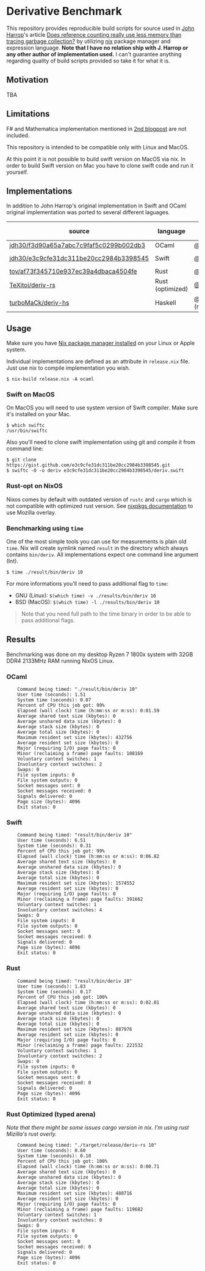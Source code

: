 # Derivative Benchmark

This repository provides reproducible build scripts
for source used in [John Harrop](https://twitter.com/jonharrop)'s article
[Does reference counting really use less memory than tracing garbage collection?](https://flyingfrogblog.blogspot.com/2017/12/does-reference-counting-really-use-less.html)
by utilizing [nix](https://nixos.org) package manager and expression language.
**Note that I have no relation ship with J. Harrop or any other author of implementation used.**
I can't guarantee anything regarding quality of build scripts provided so take it for what it is.

## Motivation

TBA

## Limitations

F# and Mathematica implementation mentioned in [2nd blogpost](http://flyingfrogblog.blogspot.com/2017/12/does-reference-counting-really-use-less_26.html)
are not included.

This repository is intended to be compatible only with Linux and MacOS.

At this point it is not possible to build swift version on MacOS via nix.
In order to build Swift version on Mac you have to clone swift code and run it yourself.

## Implementations

In addition to John Harrop's original implementation in Swift and OCaml original implementation was
ported to several different laguages.

| source                                                                                                   | language         | author                                          | Tracing GC | nix attribute   | build      | flags       |
|----------------------------------------------------------------------------------------------------------|------------------|-------------------------------------------------|------------|-----------------|------------|-------------|
| [jdh30/f3d90a65a7abc7c9faf5c0299b002db3](https://gist.github.com/jdh30/f3d90a65a7abc7c9faf5c0299b002db3) | OCaml            | [@jdh30](https://github.com/jdh30)              | yes        | `ocaml`         | `ocamlopt` | `-O3`       |
| [jdh30/e3c9cfe31dc311be20cc2984b3398545](https://gist.github.com/jdh30/e3c9cfe31dc311be20cc2984b3398545) | Swift            | [@jdh30](https://github.com/jdh30)              | no         | `swift` (Linux) | `swiftc`   | `-O`        |
| [tov/af73f345710e937ec39a4dbaca4504fe](https://gist.github.com/tov/af73f345710e937ec39a4dbaca4504fe)     | Rust             | [@tov](https://github.com/tov)                  | no         | `rust`          | `rustc`    | `-O`        |
| [TeXitoi/deriv-rs](https://github.com/TeXitoi/deriv-rs)                                                  | Rust (optimized) | [@TeXitoi](https://github.com/TeXitoi)          | no         | `rust-opt`      | `cargo`    | `--release` |
| [turboMaCk/deriv-hs](https://github.com/turboMaCk/deriv-hs)                                              | Haskell          | [@turboMaCk](https://github.com/turboMaCk) (me) | yes        | `haskell`       | `ghc`      | `-02`       |

## Usage

Make sure you have [Nix package manager installed](https://nixos.org/nix/) on your Linux or Apple system.

Individual implementations are defined as an attribute in `release.nix` file. Just use nix to compile implementation you wish.

```
$ nix-build release.nix -A ocaml
```

### Swift on MacOS

On MacOS you will need to use system version of Swift compiler. Make sure it's installed on your Mac.

```
$ which swiftc
/usr/bin/swiftc
```

Also you'll need to clone swift implementation using git and compile it from command line:

```
$ git clone https://gist.github.com/e3c9cfe31dc311be20cc2984b3398545.git
$ swiftc -O -o deriv e3c9cfe31dc311be20cc2984b3398545/deriv.swift
```

### Rust-opt on NixOS

Nixos comes by default with outdated version of `rustc` and `cargo`
which is not compatible with optimized rust version.
See [nixpkgs documentation](https://nixos.org/nixpkgs/manual/#using-the-rust-nightlies-overlay)
to use Mozilla overlay.

### Benchmarking using `time`

One of the most simple tools you can use for measurements is plain old `time`.
Nix will create symlink named `result` in the directory which always contains
`bin/deriv`. All implementations expect one command line argument (Int).

```
$ time ./result/bin/deriv 10
```

For more informations you'll need to pass additional flag to `time`:

- GNU (Linux): `$(which time) -v ./results/bin/deriv 10`
- BSD (MacOS): `$(which time) -l ./results/bin/deriv 10`

> Note that you need full path to the time binary in order to be able to pass additional flags.

## Results

Benchmarking was done on my desktop Ryzen 7 1800x system with 32GB DDR4 2133MHz RAM running NixOS Linux.

### OCaml

```
	Command being timed: "./result/bin/deriv 10"
	User time (seconds): 1.51
	System time (seconds): 0.07
	Percent of CPU this job got: 99%
	Elapsed (wall clock) time (h:mm:ss or m:ss): 0:01.59
	Average shared text size (kbytes): 0
	Average unshared data size (kbytes): 0
	Average stack size (kbytes): 0
	Average total size (kbytes): 0
	Maximum resident set size (kbytes): 432756
	Average resident set size (kbytes): 0
	Major (requiring I/O) page faults: 0
	Minor (reclaiming a frame) page faults: 108169
	Voluntary context switches: 1
	Involuntary context switches: 2
	Swaps: 0
	File system inputs: 0
	File system outputs: 0
	Socket messages sent: 0
	Socket messages received: 0
	Signals delivered: 0
	Page size (bytes): 4096
	Exit status: 0
```

### Swift

```
	Command being timed: "result/bin/deriv 10"
	User time (seconds): 6.51
	System time (seconds): 0.31
	Percent of CPU this job got: 99%
	Elapsed (wall clock) time (h:mm:ss or m:ss): 0:06.82
	Average shared text size (kbytes): 0
	Average unshared data size (kbytes): 0
	Average stack size (kbytes): 0
	Average total size (kbytes): 0
	Maximum resident set size (kbytes): 1574552
	Average resident set size (kbytes): 0
	Major (requiring I/O) page faults: 0
	Minor (reclaiming a frame) page faults: 391662
	Voluntary context switches: 1
	Involuntary context switches: 4
	Swaps: 0
	File system inputs: 0
	File system outputs: 0
	Socket messages sent: 0
	Socket messages received: 0
	Signals delivered: 0
	Page size (bytes): 4096
	Exit status: 0
```

### Rust

```
	Command being timed: "result/bin/deriv 10"
	User time (seconds): 1.83
	System time (seconds): 0.17
	Percent of CPU this job got: 100%
	Elapsed (wall clock) time (h:mm:ss or m:ss): 0:02.01
	Average shared text size (kbytes): 0
	Average unshared data size (kbytes): 0
	Average stack size (kbytes): 0
	Average total size (kbytes): 0
	Maximum resident set size (kbytes): 887976
	Average resident set size (kbytes): 0
	Major (requiring I/O) page faults: 0
	Minor (reclaiming a frame) page faults: 221532
	Voluntary context switches: 1
	Involuntary context switches: 2
	Swaps: 0
	File system inputs: 0
	File system outputs: 0
	Socket messages sent: 0
	Socket messages received: 0
	Signals delivered: 0
	Page size (bytes): 4096
	Exit status: 0
```

### Rust Optimized (typed arena)

*Note that there might be some issues cargo version in nix.
I'm using rust Mizilla's rust overly.*

```
	Command being timed: "./target/release/deriv-rs 10"
	User time (seconds): 0.60
	System time (seconds): 0.10
	Percent of CPU this job got: 100%
	Elapsed (wall clock) time (h:mm:ss or m:ss): 0:00.71
	Average shared text size (kbytes): 0
	Average unshared data size (kbytes): 0
	Average stack size (kbytes): 0
	Average total size (kbytes): 0
	Maximum resident set size (kbytes): 480716
	Average resident set size (kbytes): 0
	Major (requiring I/O) page faults: 0
	Minor (reclaiming a frame) page faults: 119682
	Voluntary context switches: 1
	Involuntary context switches: 0
	Swaps: 0
	File system inputs: 0
	File system outputs: 0
	Socket messages sent: 0
	Socket messages received: 0
	Signals delivered: 0
	Page size (bytes): 4096
	Exit status: 0
```
